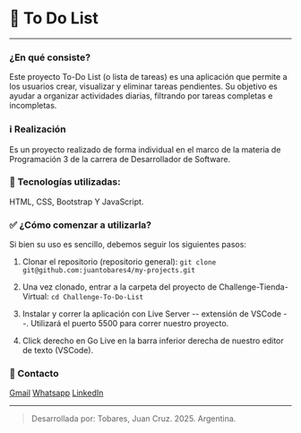 # 📓 To Do List  
---
### ¿En qué consiste?
Este proyecto To-Do List (o lista de tareas) es una aplicación que permite a los usuarios crear, visualizar y eliminar tareas pendientes. Su objetivo es ayudar a organizar actividades diarias, filtrando por tareas completas e incompletas.

### ℹ️ Realización
Es un proyecto realizado de forma individual en el marco de la materia de Programación 3 de la carrera de Desarrollador de Software.

### 🧰 Tecnologías utilizadas:
HTML, CSS, Bootstrap Y JavaScript.

### ✅ ¿Cómo comenzar a utilizarla?
Si bien su uso es sencillo, debemos seguir los siguientes pasos:

1. Clonar el repositorio (repositorio general): 
`git clone git@github.com:juantobares4/my-projects.git`

2. Una vez clonado, entrar a la carpeta del proyecto de Challenge-Tienda-Virtual: 
`cd Challenge-To-Do-List`

3. Instalar y correr la aplicación con Live Server -- extensión de VSCode --. Utilizará el puerto 5500 para correr nuestro proyecto.

4. Click derecho en Go Live en la barra inferior derecha de nuestro editor de texto (VSCode).

### 📧 Contacto
[Gmail](mailto:juantobares4@gmail.com)
[Whatsapp](https://wa.me/543584860460)
[LinkedIn](https://www.linkedin.com/in/juancruz-tobares-dev)

---
>Desarrollada por: Tobares, Juan Cruz. 2025. Argentina.